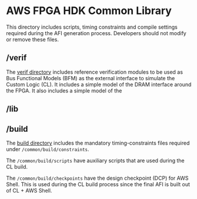 # AWS FPGA HDK Common Library

This directory includes scripts, timing constraints and compile settings required during the AFI generation process. 
Developers should not modify or remove these files.

## /verif 

The [verif directory](./verif) includes reference verification modules to be used as Bus Functional Models (BFM) as the external interface to simulate the Custom Logic (CL).
It includes a simple model of the DRAM interface around the FPGA.
It also includes a simple model of the 

## /lib 


## /build

The [build directory](./build) includes the mandatory timing-constraints files required under `/common/build/constraints`.

The `/common/build/scripts` have auxiliary scripts that are used during the CL build.

The `/common/build/checkpoints` have the design checkpoint (DCP) for AWS Shell. This is used during the CL build process since the final AFI is built out of CL + AWS Shell.


